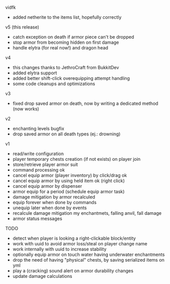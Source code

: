 vidfk
- added netherite to the items list, hopefully correctly

v5 (this release)

- catch exception on death if armor piece can't be dropped
- stop armor from becoming hidden on first damage
- handle elytra (for real now!) and dragon head

v4

- this changes thanks to JethroCraft from BukkitDev
- added elytra support
- added better shift-click overequipping attempt handling
- some code cleanups and optimizations

v3

- fixed drop saved armor on death, now by writing a dedicated method (now works)

v2

- enchanting levels bugfix
- drop saved armor on all death types (ej.: drowning)

v1

- read/write configuration
- player temporary chests creation (if not exists) on player join
- store/retrieve player armor suit
- command processing ok
- cancel equip armor (player inventory) by click/drag ok
- cancel equip armor by using held item ok (right click)
- cancel equip armor by dispenser
- armor equip for a period (schedule equip armor task)
- damage mitigation by armor recalculed
- equip forever when done by commands
- unequip later when done by events
- recalcule damage mitigation my enchantmets, falling anvil, fall damage
- armor status messages

TODO

- detect when player is looking a right-clickable block/entity
- work with uuid to avoid armor loss/steal on player change name
- work internally with uuid to increase stability
- optionally equip armor on touch water having underwater enchantments
- drop the need of having "physical" chests, by saving serialized items on yml
- play a (cracking) sound alert on armor durability changes
- update damage calculations

